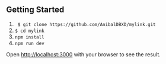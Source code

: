 
## Getting Started

1. ``` $ git clone https://github.com/AnibalDBXD/mylink.git```
2. ``` $ cd mylink ```
4. ``` npm install ```
5. ``` npm run dev ```

Open [http://localhost:3000](http://localhost:3000) with your browser to see the result.